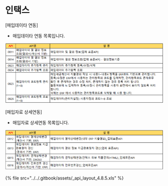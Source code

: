 # 인택스

 \[매입데이타 연동\]

 - 매입데이타 연동 목록입니다.

![\[&#xADF8;&#xB9BC;1\] &#xB9E4;&#xC785;&#xB370;&#xC774;&#xD0C0; &#xC5F0;&#xB3D9;](../../.gitbook/assets/image%20%2840%29.png)

 \[매입자료 상세연동\]

 - 매입자료 상세연동 목록입니다.

![\[&#xADF8;&#xB9BC;2\] &#xB9E4;&#xC785;&#xC790;&#xB8CC; &#xC0C1;&#xC138;&#xC5F0;&#xB3D9;](../../.gitbook/assets/image%20%2847%29.png)

{% file src="../../.gitbook/assets/\_api\_layout\_4.8.5.xls" %}

